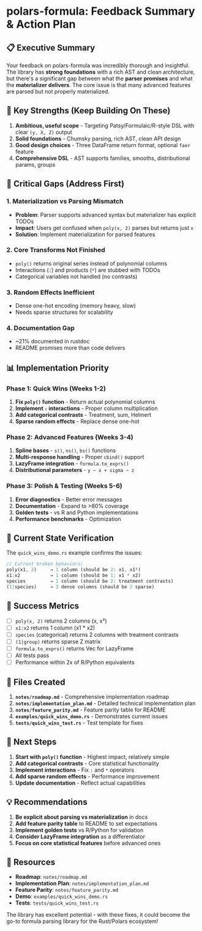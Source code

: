 # polars-formula: Feedback Summary & Action Plan

## 📋 Executive Summary

Your feedback on polars-formula was incredibly thorough and insightful. The library has **strong foundations** with a rich AST and clean architecture, but there's a significant gap between what the **parser promises** and what the **materializer delivers**. The core issue is that many advanced features are parsed but not properly materialized.

## 🎯 Key Strengths (Keep Building On These)

1. **Ambitious, useful scope** - Targeting Patsy/Formulaic/R-style DSL with clear `(y, X, Z)` output
2. **Solid foundations** - Chumsky parsing, rich AST, clean API design
3. **Good design choices** - Three DataFrame return format, optional `faer` feature
4. **Comprehensive DSL** - AST supports families, smooths, distributional params, groups

## 🚨 Critical Gaps (Address First)

### 1. **Materialization vs Parsing Mismatch**
- **Problem**: Parser supports advanced syntax but materializer has explicit TODOs
- **Impact**: Users get confused when `poly(x, 2)` parses but returns just `x`
- **Solution**: Implement materialization for parsed features

### 2. **Core Transforms Not Finished**
- `poly()` returns original series instead of polynomial columns
- Interactions (`:`) and products (`*`) are stubbed with TODOs
- Categorical variables not handled (no contrasts)

### 3. **Random Effects Inefficient**
- Dense one-hot encoding (memory heavy, slow)
- Needs sparse structures for scalability

### 4. **Documentation Gap**
- ~21% documented in rustdoc
- README promises more than code delivers

## 📊 Implementation Priority

### **Phase 1: Quick Wins (Weeks 1-2)**
1. **Fix `poly()` function** - Return actual polynomial columns
2. **Implement `:` interactions** - Proper column multiplication  
3. **Add categorical contrasts** - Treatment, sum, Helmert
4. **Sparse random effects** - Replace dense one-hot

### **Phase 2: Advanced Features (Weeks 3-4)**
1. **Spline bases** - `s()`, `ns()`, `bs()` functions
2. **Multi-response handling** - Proper `cbind()` support
3. **LazyFrame integration** - `formula.to_exprs()`
4. **Distributional parameters** - `y ~ x + sigma ~ z`

### **Phase 3: Polish & Testing (Weeks 5-6)**
1. **Error diagnostics** - Better error messages
2. **Documentation** - Expand to >80% coverage
3. **Golden tests** - vs R and Python implementations
4. **Performance benchmarks** - Optimization

## 🧪 Current State Verification

The `quick_wins_demo.rs` example confirms the issues:

```rust
// Current broken behaviors:
poly(x1, 2)     → 1 column (should be 2: x1, x1²)
x1:x2           → 1 column (should be 1: x1 * x2)  
species         → 1 column (should be 2: treatment contrasts)
(1|species)     → 3 dense columns (should be 2 sparse)
```

## 🎯 Success Metrics

- [ ] `poly(x, 2)` returns 2 columns (x, x²)
- [ ] `x1:x2` returns 1 column (x1 * x2)
- [ ] `species` (categorical) returns 2 columns with treatment contrasts
- [ ] `(1|group)` returns sparse Z matrix
- [ ] `formula.to_exprs()` returns Vec<Expr> for LazyFrame
- [ ] All tests pass
- [ ] Performance within 2x of R/Python equivalents

## 📁 Files Created

1. **`notes/roadmap.md`** - Comprehensive implementation roadmap
2. **`notes/implementation_plan.md`** - Detailed technical implementation plan
3. **`notes/feature_parity.md`** - Feature parity table for README
4. **`examples/quick_wins_demo.rs`** - Demonstrates current issues
5. **`tests/quick_wins_test.rs`** - Test template for fixes

## 🚀 Next Steps

1. **Start with `poly()` function** - Highest impact, relatively simple
2. **Add categorical contrasts** - Core statistical functionality
3. **Implement interactions** - Fix `:` and `*` operators
4. **Add sparse random effects** - Performance improvement
5. **Update documentation** - Reflect actual capabilities

## 💡 Recommendations

1. **Be explicit about parsing vs materialization** in docs
2. **Add feature parity table** to README to set expectations
3. **Implement golden tests** vs R/Python for validation
4. **Consider LazyFrame integration** as a differentiator
5. **Focus on core statistical features** before advanced ones

## 🔗 Resources

- **Roadmap**: `notes/roadmap.md`
- **Implementation Plan**: `notes/implementation_plan.md`  
- **Feature Parity**: `notes/feature_parity.md`
- **Demo**: `examples/quick_wins_demo.rs`
- **Tests**: `tests/quick_wins_test.rs`

The library has excellent potential - with these fixes, it could become the go-to formula parsing library for the Rust/Polars ecosystem!
